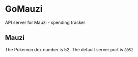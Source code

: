 # GoMauzi
API server for Mauzi - spending tracker

## Mauzi
The Pokemon dex number is 52. The default server port is `8052`